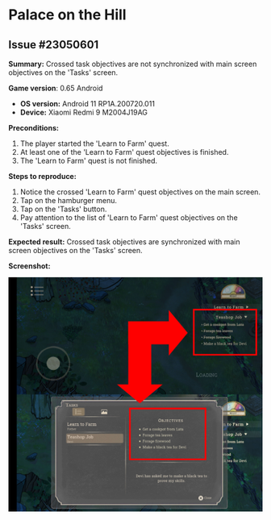 # Palace on the Hill

## Issue #23050601

**Summary:** Crossed task objectives are not synchronized with main screen objectives on the 'Tasks' screen.

**Game version**: 0.65 Android

- **OS version:** Android 11 RP1A.200720.011
- **Device:** Xiaomi Redmi 9 M2004J19AG

**Preconditions:**

1. The player started the 'Learn to Farm' quest.
2. At least one of the 'Learn to Farm' quest objectives is finished.
3. The 'Learn to Farm' quest is not finished.

**Steps to reproduce:**

1. Notice the crossed 'Learn to Farm' quest objectives on the main screen.
2. Tap on the hamburger menu.
3. Tap on the 'Tasks' button.
4. Pay attention to the list of 'Learn to Farm' quest objectives on the 'Tasks' screen.

**Expected result:** Crossed task objectives are synchronized with main screen objectives on the 'Tasks' screen.

**Screenshot:**

![23050601](23050601.jpg)

